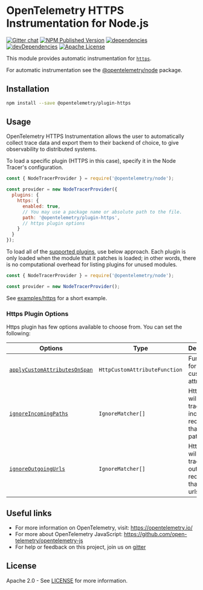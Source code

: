 # OpenTelemetry HTTPS Instrumentation for Node.js

[![Gitter chat][gitter-image]][gitter-url]
[![NPM Published Version][npm-img]][npm-url]
[![dependencies][dependencies-image]][dependencies-url]
[![devDependencies][devDependencies-image]][devDependencies-url]
[![Apache License][license-image]][license-image]

This module provides automatic instrumentation for [`https`](http://nodejs.org/api/https.html).

For automatic instrumentation see the
[@opentelemetry/node](https://github.com/open-telemetry/opentelemetry-js/tree/main/packages/opentelemetry-node) package.

## Installation

```bash
npm install --save @opentelemetry/plugin-https
```

## Usage

OpenTelemetry HTTPS Instrumentation allows the user to automatically collect trace data and export them to their backend of choice, to give observability to distributed systems.

To load a specific plugin (HTTPS in this case), specify it in the Node Tracer's configuration.

```js
const { NodeTracerProvider } = require('@opentelemetry/node');

const provider = new NodeTracerProvider({
  plugins: {
    https: {
      enabled: true,
      // You may use a package name or absolute path to the file.
      path: '@opentelemetry/plugin-https',
      // https plugin options
    }
  }
});
```

To load all of the [supported plugins](https://github.com/open-telemetry/opentelemetry-js#plugins), use below approach. Each plugin is only loaded when the module that it patches is loaded; in other words, there is no computational overhead for listing plugins for unused modules.

```js
const { NodeTracerProvider } = require('@opentelemetry/node');

const provider = new NodeTracerProvider();
```

See [examples/https](https://github.com/open-telemetry/opentelemetry-js/tree/main/examples/https) for a short example.

### Https Plugin Options

Https plugin has few options available to choose from. You can set the following:

| Options | Type | Description |
| ------- | ---- | ----------- |
| [`applyCustomAttributesOnSpan`](https://github.com/open-telemetry/opentelemetry-js/blob/main/packages/opentelemetry-plugin-http/src/types.ts#L52) | `HttpCustomAttributeFunction` | Function for adding custom attributes |
| [`ignoreIncomingPaths`](https://github.com/open-telemetry/opentelemetry-js/blob/main/packages/opentelemetry-plugin-http/src/types.ts#L28) | `IgnoreMatcher[]` | Http plugin will not trace all incoming requests that match paths |
| [`ignoreOutgoingUrls`](https://github.com/open-telemetry/opentelemetry-js/blob/main/packages/opentelemetry-plugin-http/src/types.ts#L28) | `IgnoreMatcher[]` | Http plugin will not trace all outgoing requests that match urls |

## Useful links

- For more information on OpenTelemetry, visit: <https://opentelemetry.io/>
- For more about OpenTelemetry JavaScript: <https://github.com/open-telemetry/opentelemetry-js>
- For help or feedback on this project, join us on [gitter][gitter-url]

## License

Apache 2.0 - See [LICENSE][license-url] for more information.

[gitter-image]: https://badges.gitter.im/open-telemetry/opentelemetry-js.svg
[gitter-url]: https://gitter.im/open-telemetry/opentelemetry-node?utm_source=badge&utm_medium=badge&utm_campaign=pr-badge&utm_content=badge
[license-url]: https://github.com/open-telemetry/opentelemetry-js/blob/main/LICENSE
[license-image]: https://img.shields.io/badge/license-Apache_2.0-green.svg?style=flat
[dependencies-image]: https://david-dm.org/open-telemetry/opentelemetry-js/status.svg?path=packages/opentelemetry-plugin-https
[dependencies-url]: https://david-dm.org/open-telemetry/opentelemetry-js?path=packages%2Fopentelemetry-plugin-https
[devDependencies-image]: https://david-dm.org/open-telemetry/opentelemetry-js/dev-status.svg?path=packages/opentelemetry-plugin-https
[devDependencies-url]: https://david-dm.org/open-telemetry/opentelemetry-js?path=packages%2Fopentelemetry-plugin-https&type=dev
[npm-url]: https://www.npmjs.com/package/@opentelemetry/plugin-https
[npm-img]: https://badge.fury.io/js/%40opentelemetry%2Fplugin-https.svg
